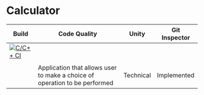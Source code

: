 # Calculator

| Build	| Code Quality                                             | Unity | Git Inspector   |
|-----|---------------------------------------------------------|----------|----------|
|[![C/C++ CI](https://github.com/omrege/mini-project/actions/workflows/c-build.yml/badge.svg?branch=main)](https://github.com/omrege/mini-project/actions/workflows/c-build.yml) |		| |	|
| |	 	| |	|
| |	Application that allows user to make a choice of operation to be performed|Technical|	Implemented|

